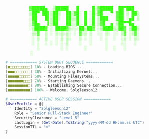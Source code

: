 <!-- ASCII Art Header with Glitch Effect -->
<pre align="center" style="color:#39FF14;font-family:'Courier New'">
▓█████▄  ▒█████   █     █░▓█████  ██▀███  
▒██▀ ██▌▒██▒  ██▒▓█░ █ ░█░▓█   ▀ ▓██ ▒ ██▒
░██   █▌▒██░  ██▒▒█░ █ ░█ ▒███   ▓██ ░▄█ ▒
░▓█▄   ▌▒██   ██░░█░ █ ░█ ▒▓█  ▄ ▒██▀▀█▄  
░▒████▓ ░ ████▓▒░░░██▒██▓ ░▒████▒░██▓ ▒██▒
 ▒▒▓  ▒ ░ ▒░▒░▒░ ░ ▓░▒ ▒  ░░ ▒░ ░░ ▒▓ ░▒▓░
 ░ ▒  ▒   ░ ▒ ▒░   ▒ ░ ░   ░ ░  ░  ░▒ ░ ▒░
 ░ ░  ░ ░ ░ ░ ▒    ░   ░     ░     ░░   ░ 
   ░        ░ ░      ░       ░  ░   ░     
 ░                                         
</pre>

```powershell
# ============ SYSTEM BOOT SEQUENCE ============
[■□□□□□□□□□] 10% - Loading BIOS...
[■■■□□□□□□□] 30% - Initializing Kernel...
[■■■■■□□□□□] 50% - Mounting Filesystems...
[■■■■■■■□□□] 70% - Starting Daemons...
[■■■■■■■■■□] 90% - Establishing Secure Connection...
[■■■■■■■■■■] 100% - Welcome, Solgleeson12

# ============ ACTIVE USER SESSION ============
$UserProfile = @{
    Identity = "Solgleeson12"
    Role = "Senior Full-Stack Engineer"
    SecurityClearance = "Level 5"
    LastLogin = (Get-Date).ToString("yyyy-MM-dd HH:mm:ss UTC")
    SessionTTL = "∞"
}
